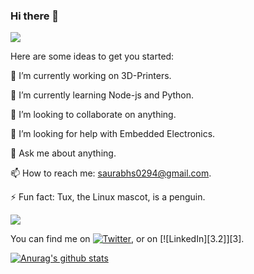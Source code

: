 ### Hi there 👋

![](https://img.shields.io/badge/<OS>-<Linux>-informational?style=flat&logo=<LOGO_NAME>&logoColor=white&color=2bbc8a)

Here are some ideas to get you started:

🔭 I’m currently working on 3D-Printers.

🌱 I’m currently learning Node-js and Python.

👯 I’m looking to collaborate on anything.

🤔 I’m looking for help with Embedded Electronics.

💬 Ask me about anything.

📫 How to reach me: saurabhs0294@gmail.com.

⚡ Fun fact: Tux, the Linux mascot, is a penguin.

<img align="center" src="https://github-readme-stats.vercel.app/api/<top-langs>/?username=<Saur-Hub>&theme=<Dark>" />


<!-- Actual text -->

You can find me on [![Twitter][1.2]][1], or on [![LinkedIn][3.2]][3].

<!-- Icons -->

[1.2]: http://i.imgur.com/wWzX9uB.png (twitter icon without padding)
[2.2]: https://raw.githubusercontent.com/MartinHeinz/MartinHeinz/master/linkedin-3-16.png

<!-- Links to your social media accounts -->

[1]: https://twitter.com/im_sakhare
[2]: https://www.linkedin.com/in/saurabh-sakhare-006a9040/

[![Anurag's github stats](https://github-readme-stats.vercel.app/api?username=Saur-Hub)](https://github.com/Saur-hub/github-readme-stats)
